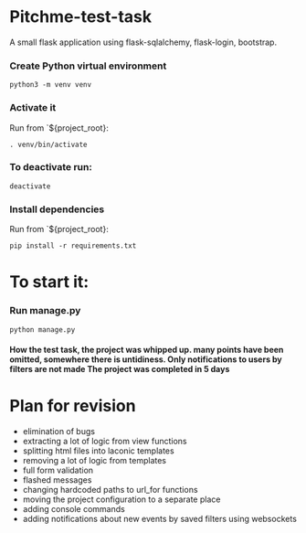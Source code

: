 # Pitchme-test-task

A small flask application using flask-sqlalchemy, flask-login, bootstrap.


### Create Python virtual environment 
```
python3 -m venv venv
```
### Activate it
Run from `${project_root}:
```
. venv/bin/activate
```
### To deactivate run:
```
deactivate
```
### Install dependencies
Run from `${project_root}:
```
pip install -r requirements.txt
```
# To start it:
### Run manage.py
```
python manage.py
```

#### How the test task, the project was whipped up. many points have been omitted, somewhere there is untidiness. Only notifications to users by filters are not made  The project was completed in 5 days

# Plan for revision

- elimination of bugs  
- extracting a lot of logic from view functions  
- splitting html files into laconic templates  
- removing a lot of logic from templates  
- full form validation  
- flashed messages  
- changing hardcoded paths to url_for functions  
- moving the project configuration to a separate place  
- adding console commands  
- adding notifications about new events by saved filters using websockets
















